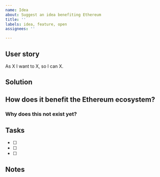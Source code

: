 ```yaml
---
name: Idea
about: Suggest an idea benefiting Ethereum
title: ''
labels: idea, feature, open
assignees: ''

---
```


## User story

As X I want to X, so I can X.

## Solution


## How does it benefit the Ethereum ecosystem?


### Why does this not exist yet?


## Tasks

- [ ]
- [ ]
- [ ]

## Notes
